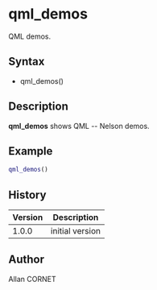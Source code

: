 

# qml_demos

QML demos.

## Syntax

- qml_demos()

## Description


  <p><b>qml_demos</b> shows QML -- Nelson demos.</p>


## Example

```matlab
qml_demos()
```

## History

|Version|Description|
|------|------|
|1.0.0|initial version|


## Author

Allan CORNET




